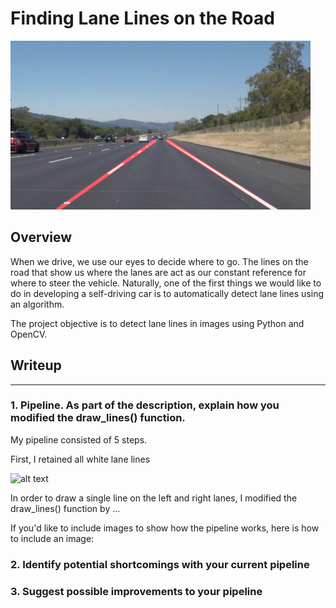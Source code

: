 # **Finding Lane Lines on the Road** 

<img src="examples/laneLines_thirdPass.jpg" width="480" alt="Combined Image" />

Overview
---

When we drive, we use our eyes to decide where to go.  The lines on the road that show us where the lanes are act as our constant reference for where to steer the vehicle.  Naturally, one of the first things we would like to do in developing a self-driving car is to automatically detect lane lines using an algorithm.

The project objective is to detect lane lines in images using Python and OpenCV. 



Writeup 
---

[//]: # (Image References)

[image1]: test_images_output/grayscale.jpg "Grayscale"

---

### 1. Pipeline. As part of the description, explain how you modified the draw_lines() function.

My pipeline consisted of 5 steps. 

First, I retained all white lane lines

![alt text][image1]

In order to draw a single line on the left and right lanes, I modified the draw_lines() function by ...

If you'd like to include images to show how the pipeline works, here is how to include an image: 



### 2. Identify potential shortcomings with your current pipeline




### 3. Suggest possible improvements to your pipeline



